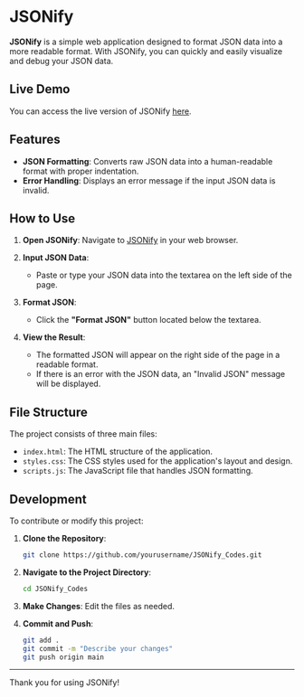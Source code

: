 # JSONify

**JSONify** is a simple web application designed to format JSON data into a more readable format. With JSONify, you can quickly and easily visualize and debug your JSON data.

## Live Demo

You can access the live version of JSONify [here](https://someordinarybro.github.io/JSONify_Codes/).

## Features

- **JSON Formatting**: Converts raw JSON data into a human-readable format with proper indentation.
- **Error Handling**: Displays an error message if the input JSON data is invalid.

## How to Use

1. **Open JSONify**: Navigate to [JSONify](https://someordinarybro.github.io/JSONify_Codes/) in your web browser.

2. **Input JSON Data**:
   - Paste or type your JSON data into the textarea on the left side of the page.

3. **Format JSON**:
   - Click the **"Format JSON"** button located below the textarea.

4. **View the Result**:
   - The formatted JSON will appear on the right side of the page in a readable format.
   - If there is an error with the JSON data, an "Invalid JSON" message will be displayed.

## File Structure

The project consists of three main files:

- `index.html`: The HTML structure of the application.
- `styles.css`: The CSS styles used for the application's layout and design.
- `scripts.js`: The JavaScript file that handles JSON formatting.

## Development

To contribute or modify this project:

1. **Clone the Repository**:
    ```bash
    git clone https://github.com/yourusername/JSONify_Codes.git
    ```

2. **Navigate to the Project Directory**:
    ```bash
    cd JSONify_Codes
    ```

3. **Make Changes**: Edit the files as needed.

4. **Commit and Push**:
    ```bash
    git add .
    git commit -m "Describe your changes"
    git push origin main
    ```

---

Thank you for using JSONify!
